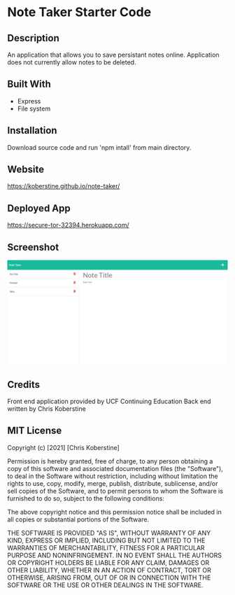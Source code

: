 # Note Taker Starter Code

## Description

An application that allows you to save persistant notes online.
Application does not currently allow notes to be deleted.

## Built With

- Express
- File system

## Installation

Download source code and run 'npm intall' from main directory.

## Website

https://koberstine.github.io/note-taker/

## Deployed App

https://secure-tor-32394.herokuapp.com/

## Screenshot

![](https://github.com/koberstine/note-taker/blob/main/screenshot.jpg)

## Credits

Front end application provided by UCF Continuing Education
Back end written by Chris Koberstine

## MIT License

Copyright (c) [2021] [Chris Koberstine]

Permission is hereby granted, free of charge, to any person obtaining a copy
of this software and associated documentation files (the "Software"), to deal
in the Software without restriction, including without limitation the rights
to use, copy, modify, merge, publish, distribute, sublicense, and/or sell
copies of the Software, and to permit persons to whom the Software is
furnished to do so, subject to the following conditions:

The above copyright notice and this permission notice shall be included in all
copies or substantial portions of the Software.

THE SOFTWARE IS PROVIDED "AS IS", WITHOUT WARRANTY OF ANY KIND, EXPRESS OR
IMPLIED, INCLUDING BUT NOT LIMITED TO THE WARRANTIES OF MERCHANTABILITY,
FITNESS FOR A PARTICULAR PURPOSE AND NONINFRINGEMENT. IN NO EVENT SHALL THE
AUTHORS OR COPYRIGHT HOLDERS BE LIABLE FOR ANY CLAIM, DAMAGES OR OTHER
LIABILITY, WHETHER IN AN ACTION OF CONTRACT, TORT OR OTHERWISE, ARISING FROM,
OUT OF OR IN CONNECTION WITH THE SOFTWARE OR THE USE OR OTHER DEALINGS IN THE
SOFTWARE.
